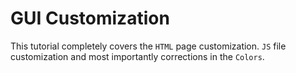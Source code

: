 # GUI Customization

This tutorial completely covers the `HTML` page customization. `JS` file customization
and most importantly corrections in the `Colors`.